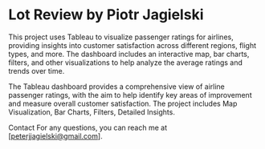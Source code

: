 # Lot Review by Piotr Jagielski

This project uses Tableau to visualize passenger ratings for airlines, providing insights into customer satisfaction across different regions, flight types, and more. The dashboard includes an interactive map, bar charts, filters, and other visualizations to help analyze the average ratings and trends over time.

The Tableau dashboard provides a comprehensive view of airline passenger ratings, with the aim to help identify key areas of improvement and measure overall customer satisfaction. The project includes Map Visualization, Bar Charts, Filters, Detailed Insights.

Contact
For any questions, you can reach me at [peterjjagielski@gmail.com].
